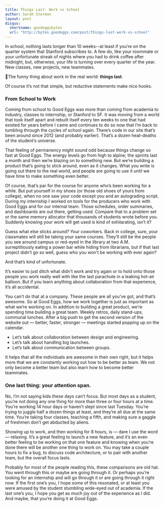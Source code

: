 ```yaml
---
title: Things Last: Work vs School
author: Sarah Sterman
layout: post
disqus:
  shortname: goodeggsbytes
  url: "http://bytes.goodeggs.com/post/things-last-work-vs-school"
---
```


In school, nothing lasts longer than 10 weeks--at least if you’re on the quarter system that Stanford subscribes to. 
A few do, like your roommate or your unfortunate streak of nights where you had to drink coffee after midnight, but, otherwise, your life is turning over every quarter of the year.
New classes, new projects, new teammates.

The funny thing about work in the real world:  **things last**.

<!-- more -->

Of course it’s not that simple, but reductive statements make nice hooks. 

### From School to Work

Coming from school to Good Eggs was more than coming from academia to industry, classes to internship, or Stanford to SF. 
It was moving from a world that took itself apart and rebuilt itself every ten weeks to one that had existed for years before I came and continues to do so now that I’m back to tumbling through the cycles of school again.
There’s code in our site that’s been around since 2012 (and probably earlier). That’s a dozen heat-deaths of the student’s universe. 

That feeling of permanency might sound odd because things change so fast at Good Eggs.
The energy levels go from high to alpine; the sprints last a month and then we’re blazing on to something new.
But we’re building a product that’s going to stick around, even as it changes.
What you write is going out there to the real world, and people are going to use it until we have time to make something even better. 

Of course, that’s par for the course for anyone who’s been working for a while.
But put yourself in my shoes (or those old shoes of yours from college), when no one saw your code except you and an autograding script.
During my internship I worked on tools for the producers who work with Good Eggs and for our internal team.
Those schedules, order summaries, and dashboards are out there, getting used.
Compare that to a problem set or the same memory allocator that thousands of students wrote before you.
Suddenly knowing your work will get used is kind of exhilarating, isn’t it?

Guess what else sticks around? Your coworkers.
Back in college, sure, your classmates will still be taking your same courses. They’ll still be the people you see around campus or red-eyed in the library at two A.M. surreptitiously eating a power bar while hiding from librarians, but if that last project didn’t go so well, guess who you won’t be working with ever again?

And that’s kind of unfortunate.

It’s easier to just ditch what didn’t work and try again or to hold onto those people you work really well with like the last parachute in a leaking hot-air balloon.
But if you learn anything about collaboration from that experience, it’s all accidental.  

You can’t do that at a company.
These people are all you’ve got, and that’s awesome.
So at Good Eggs, how we work together is just as important as what we’re working on.
In addition to building a great product, we’re spending time building a great team.
Weekly retros, daily stand-ups, communal lunches.
After a big push to get the second version of the website out — better, faster, stronger — meetings started popping up on the calendar.
- Let’s talk about collaboration between design and engineering.
- Let’s talk about handling big launches.
- Let’s talk about communication between groups. 

It helps that all the individuals are awesome in their own right, but it helps more that we are constantly working out how to be better as team.
We not only become a better team but also learn how to become better teammates.  

### One last thing:  your attention span.

No, I’m not saying kids these days can’t focus.
But most days as a student, you’re not doing any one thing for more than three or four hours at a time.
You’re working 14 hour days or haven’t slept since last Tuesday.
You’re trying to juggle half a dozen things at least, and they’re all due at the same time.
You’re taking four classes, teaching a fifth, and making sure a gaggle of freshmen don’t get abducted by aliens.

Showing up to work, and then working for 8 hours, is — dare I use the word — relaxing.
It’s a great feeling to launch a new feature, and it’s an even better feeling to be working on that one feature and knowing when you’re done there will be another one thing to work on.
You may take a couple hours to fix a bug, to discuss code architecture, or to pair with another team, but the overall focus lasts. 

Probably for most of the people reading this, these comparisons are old hat.
You went through this or maybe are going through it.
Or perhaps you’re looking for an internship and will go through it or are going through it right now.
If the first one’s you, I hope some of this resonated, or at least you were amused by the student stumbling wide-eyed out of academia.
If the last one’s you, I hope you get as much joy out of the experience as I did.
And maybe, that you’re doing it at Good Eggs. 